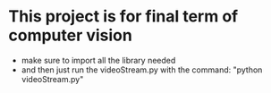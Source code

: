 # This project is for final term of computer vision

- make sure to import all the library needed
- and then just run the videoStream.py with the command:
"python videoStream.py"